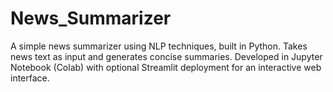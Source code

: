# News_Summarizer
A simple news summarizer using NLP techniques, built in Python. Takes news text as input and generates concise summaries. Developed in Jupyter Notebook (Colab) with optional Streamlit deployment for an interactive web interface.
